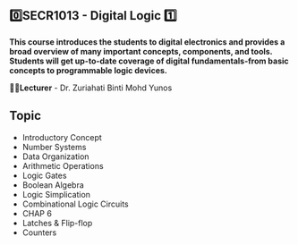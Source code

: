 <h2>0️⃣SECR1013 - Digital Logic 1️⃣</h2>

**This course introduces the students to digital electronics and provides a broad overview of many important concepts, components, and tools. Students will get up-to-date coverage of digital fundamentals-from basic concepts to programmable logic devices.**


**👩‍🏫Lecturer** - Dr. Zuriahati Binti Mohd Yunos


## Topic

- Introductory Concept
- Number Systems
- Data Organization
- Arithmetic Operations
- Logic Gates
- Boolean Algebra
- Logic Simplication
- Combinational Logic Circuits
- CHAP 6
- Latches & Flip-flop
- Counters


